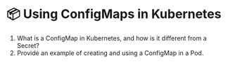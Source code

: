 # 📦 Using ConfigMaps in Kubernetes

1. What is a ConfigMap in Kubernetes, and how is it different from a Secret?
2. Provide an example of creating and using a ConfigMap in a Pod.